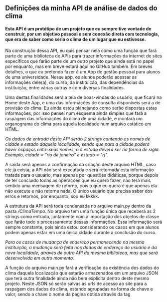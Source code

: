 ## Definições da minha API de análise de dados do clima

#### Esta API é um protótipo de um projeto que eu sempre tive vontade de construir, por um objetivo pessoal e sem conexão direta com tecnologia, que era de saber como seria o clima de um lugar que eu estivesse.

Na construção dessa API, eu quis pensar nela como uma função que fará parte de uma biblioteca de APIs para trazer informações da internet de sites específicos que farão parte de um outro projeto que ainda está no papel por enquanto, mas em breve estará aqui no GitHub também. Em breves detalhes, o que eu pretendo fazer é um App de gestão pessoal para alunos de uma universidade. Nesse app, os alunos poderão acessar as informações dele(a), do curso, da instituição, das dependências da instituição, entre várias outras e com diversas finalidades.

Uma destas finalidades será a tela de boas-vindas do usuário, que ficará na Home deste App, e uma das informações de consulta disponíveis será a de previsão do clima. Eu ainda estou planejando como serão dispostas estas informações, por isso pensei num esquema ainda simples que fará a raspagem das informações do clima de uma cidade, e montará um organograma do clima para aquela localidade num arquivo estático em HTML.

*Os dados de entrada desta API serão 2 strings contendo os nomes de cidade e estado daquela localidade, sendo que para a cidade poderá haver espaços entre seus nomes, e o estado deverá ser na forma de sigla. Exemplo, cidade = "rio de janeiro" e estado = "rj".*

A saída será apenas a confirmação da criação deste arquivo HTML, caso ele já exista, a API não será executada e será retornada esta informação tratada para o usuário, mas apenas por questões didáticas, porque depois de ter concluído todas as operações que eu quero fazer, não terá mais sentido uma mensagem de retorno, pois o que eu quero é que apenas ela não execute e não retorne nada. O único usuário que precisa saber dos erros e retornos, por enquanto, sou eu kkkkk.

A estrutura da API será toda condensada no arquivo main.py dentro da pasta */ClimaTempo*. No arquivo tem uma função única que receberá as 2 strings como entrada, juntamente com a importação dos objetos de classe que farão todo o processamento dessas informações. Essa informação será sempre constante, pois ainda estou considerando os casos em que alunos podem apenas estar em uma única cidade durante a conclusão do curso.

*Para os casos de mudança de endereço permanecendo na mesma instituição, a mudança será feita nos dados de endereço do usuário e da nova localidade, através de outra API da mesma biblioteca, mas que será desenvolvida em outro momento.*

A função do arquivo main.py fará a verificação da existência dos dados do clima daquela localização que estarão armazenados em um arquivo JSON que terá outra finalidade ainda não bem explícita dentro deste mesmo projeto. Neste JSON só serão salvas as urls de acesso ao site para a raspagem dos dados do clima, estando agrupadas na forma de chave e valor, sendo a chave o nome da página obtida através da tag _<title>_, e o valor é a url respectiva àquela página.

Se o JSON estiver vazio, será executada uma função independente que pesquisará no Google por estas urls e retornará um objeto dict que será salvo no arquivo JSON e depois continuará o processamento. Caso ele exista, o JSON será desmembrado para que seja feita uma raspagem personalizada sobre cada página, mas que no final do fluxo, será criado apenas um arquivo HTML condensado contendo todas as informações.

_Maiores detalhes do funcionamento da API estarão no próprio código._